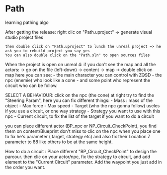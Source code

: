 # Path
 learning pathing algo


After getting the release:
	right clic on  "Path.uproject"
	-> generate visual studio project files
	
	then double click on "Path.uproject" to lunch the unreal project => he ask you to rebuild project you say yes
	You can also double click on the "Path.sln" to open sources files


When the project is open on unreal 4:
	if you don't see the map and all the actors:
		-> go on the file (left-down) -> content -> map -> double click on map
here you can see:
	- the main character you can control with ZQSD
	- the npc (enemie) who look like a cone
	- and some point who represent the circuit who can be follow.

SELECT A BEHAVIOUR:
	click on the npc (the cone) 
	at right try to find the "Steering Param", here you can fix different things:
		- Mass : mass of the object
		- Max force
		- Max speed
		- Target (who the npc gonna follow) useles if you use a circuit, or one way strategy
		- Strategy you want to use with this npc 
		- Current circuit, to fix the list of the target if you want to do a circuit

you can place different actor (BP_npc or NP_Circuit_CheckPoint), you find them on content/Blueprint
don't miss to clic on the npc when you place one to fix he's parameter ( target, strategy etc) 
and also fix their Location Z parameter to 88 like others to be at the same height. 

How to do a circuit :
	 Place different "BP_Circuit_CheckPoint" to design the parcour. then clic on your actor/npc, fix the strategy to circuit,
	and add element to the "Current Circuit" parameter. Add the waypoint you just add in the order you want.  
					

